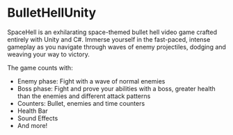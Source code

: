 # BulletHellUnity

SpaceHell is an exhilarating space-themed bullet hell video game crafted entirely with Unity and C#. Immerse yourself in the fast-paced, intense gameplay as you navigate through waves of enemy projectiles, dodging and weaving your way to victory.

The game counts with:
- Enemy phase: Fight with a wave of normal enemies
- Boss phase: Fight and prove your abilities with a boss, greater health than the enemies and different attack patterns
- Counters: Bullet, enemies and time counters
- Health Bar
- Sound Effects
- And more!
